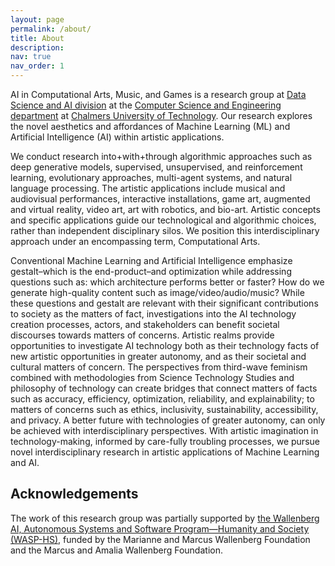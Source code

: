```yaml
---
layout: page
permalink: /about/
title: About
description: 
nav: true
nav_order: 1
---
```


AI in Computational Arts, Music, and Games is a research group at [Data Science and AI division](https://www.chalmers.se/en/departments/cse/our-research/data-science-and-ai/) at the [Computer Science and Engineering department](https://www.chalmers.se/en/departments/cse/) at [Chalmers University of Technology](https://www.chalmers.se). Our research explores the novel aesthetics and affordances of Machine Learning (ML) and Artificial Intelligence (AI) within artistic applications.

We conduct research into+with+through algorithmic approaches such as deep generative models, supervised, unsupervised, and reinforcement learning, evolutionary approaches, multi-agent systems, and natural language processing. The artistic applications include musical and audiovisual performances, interactive installations, game art, augmented and virtual reality, video art, art with robotics, and bio-art. Artistic concepts and specific applications guide our technological and algorithmic choices, rather than independent disciplinary silos. We position this interdisciplinary approach under an encompassing term, Computational Arts.

Conventional Machine Learning and Artificial Intelligence emphasize gestalt–which is the end-product–and optimization while addressing questions such as: which architecture performs better or faster? How do we generate high-quality content such as image/video/audio/music? While these questions and gestalt are relevant with their significant contributions to society as the matters of fact, investigations into the AI technology creation processes, actors, and stakeholders can benefit societal discourses towards matters of concerns. Artistic realms provide opportunities to investigate AI technology both as their technology facts of new artistic opportunities in greater autonomy, and as their societal and cultural matters of concern.
The perspectives from third-wave feminism combined with methodologies from Science Technology Studies and philosophy of technology can create bridges that connect matters of facts such as accuracy, efficiency, optimization, reliability, and explainability; to matters of concerns such as ethics, inclusivity, sustainability, accessibility, and privacy. A better future with technologies of greater autonomy, can only be achieved with interdisciplinary perspectives. With artistic imagination in technology-making, informed by care-fully troubling processes, we pursue novel interdisciplinary research in artistic applications of Machine Learning and AI.

## Acknowledgements

The work of this research group was partially supported by [the Wallenberg AI, Autonomous Systems and Software Program—Humanity and Society (WASP-HS)](https://www.wasp-hs.org), funded by the Marianne and Marcus Wallenberg Foundation and the Marcus and Amalia Wallenberg Foundation.
